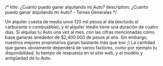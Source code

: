 /*
title: ¿Cuánto puedo ganar alquilando mi Auto?
description: ¿Cuánto puedo ganar alquilando mi Auto? - Temas Generales
*/

Un alquiler cuesta de media unos 120 mil pesos al día (excluido el carburante o combustible), y el alquiler medio tiene una duración de cuatro días.
Si alquilas tu Auto una vez al mes, con las cifras mencionadas como base ganarás alrededor de $2,400.000 de pesos al año. Sin embargo, nuestros mejores propietarios ganan bastante más que eso ;)
La cantidad que ganes obviamente dependerá de varios factores, como por ejemplo tu disponibilidad, tu tiempo de respuesta en el sitio web, y el modelo y antigüedad de tu Auto.
